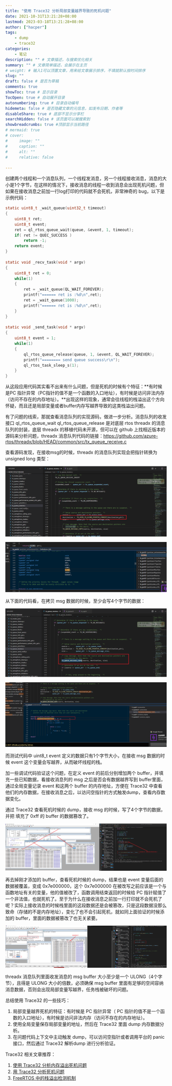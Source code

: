 ```yaml
---
title: "使用 Trace32 分析局部变量越界导致的死机问题"
date: 2021-10-31T13:21:28+08:00
lastmod: 2023-03-18T13:21:28+08:00
author: ["hacper"]
tags:
    - dump
    - trace32
categories:
    - 笔记
description: "" # 文章描述，与搜索优化相关
summary: "" # 文章简单描述，会展示在主页
# weight: # 输入1可以顶置文章，用来给文章展示排序，不填就默认按时间排序
slug: ""
draft: false # 是否为草稿
comments: true
showToc: true # 显示目录
TocOpen: true # 自动展开目录
autonumbering: true # 目录自动编号
hidemeta: false # 是否隐藏文章的元信息，如发布日期、作者等
disableShare: true # 底部不显示分享栏
searchHidden: false # 该页面可以被搜索到
showbreadcrumbs: true #顶部显示当前路径
# mermaid: true
# cover:
#     image: ""
#     caption: ""
#     alt: ""
#     relative: false

---
```


创建两个线程和一个消息队列，一个线程发消息，另一个线程接收消息，消息的大小是1个字节，在这样的情况下，接收消息的线程一收到消息会出现死机问题，但如果在接收消息之前加一行log打印的代码就不会死机，非常神奇的 bug，以下是示例代码：

```c
static uint8_t _wait_queue(uint32_t timeout)
{
    uint8_t ret;
    uint8_t event;
    ret = ql_rtos_queue_wait(queue, &event, 1, timeout);
    if( ret != QUEC_SUCCESS )
        return -1;
    return event;
}

static void _recv_task(void * argv)
{
    uint8_t ret = 0;
    while(1)
    {
        ret = _wait_queue(QL_WAIT_FOREVER);
        printf("====== ret is :%d\n",ret);
        ret = _wait_queue(1000);
        printf("====== ret is :%d\n",ret);
    }
}

static void _send_task(void * argv)
{
    uint8_t event = 1;
    while(1)
    {
        ql_rtos_queue_release(queue, 1, &event, QL_WAIT_FOREVER);
        printf("======== send queue success\r\n");
        ql_rtos_task_sleep_s(1);
    }
}
```



从这段应用代码其实看不出来有什么问题，但是死机的时候有个特征：**有时候是PC 指针异常（PC指针的值不是一个函数的入口地址），有时候是访问非法内存（访问不存在的内存地址）。**出现这样的现象，通常会往线程的栈溢出这个方向怀疑，而且还是局部变量或者buffer内存写越界导致的这类栈溢出问题。



有了问题的线索，那就查看消息队列的实现源码，做进一步分析。消息队列的收发接口 ql_rtos_queue_wait  ql_rtos_queue_release 是对底层 rtos threadx 的消息队列的封装，底层 threadx 的移植代码未开源，但可以在 github 上找相近版本的源码来分析问题，threadx 消息队列代码的链接：https://github.com/azure-rtos/threadx/blob/HEAD/common/src/tx_queue_receive.c

查看源码发现，在接收msg的时候，threadx 的消息队列实现会把指针转换为 unsigned long 类型：

![](https://github.com/hacperme/picx_hosting/raw/master/20210507/xxx.2673o68msbr4.png)

![](https://github.com/hacperme/picx_hosting/raw/master/20210507/xxx.43kxq4rflew0.png)

从下面的代码看，在拷贝 msg 数据的时候，至少会写4个字节的数据：

![](https://github.com/hacperme/picx_hosting/raw/master/20211031/xxx.2ezd9ej96nk0.png)

![](https://github.com/hacperme/picx_hosting/raw/master/20210507/xxx.4bkncng5kd40.png)

而测试代码中 uint8_t event 定义的数据只有1个字节大小，在接收 msg 数据的时候 event 这个变量会写越界，从而破坏线程的栈。



加一些调试代码验证这个问题，在定义 event 的前后分别增加两个 buffer，并填充一些已知数据，看接收消息列的 msg  之后是否会有数据越界写到 buffer里面，通过全局变量记录  event 和这两个 buffer 的内存地址，方便在  Trace32 中查看他们的内存数据，在接收消息之后，以访问空指针的方式触发dump，查看内存数据变化。



通过  Trace32 查看死机时候的 dump，接收 msg 的时候，写了4个字节的数据，并把 填充了 0xff 的 buffer 的数据篡改了。

![](https://github.com/hacperme/picx_hosting/raw/master/20210507/xxx.486r09ynpg80.png)



再去掉刚才添加的 buffer，查看死机时候的 dump，结果也是 event 变量后面的数据被覆盖，变成 0x7e000000，这个 0x7e000000 在被改写之前应该是一个与函数地址有关的变量，他的值被改了，函数调用结束返回的时候给 PC 指针赋值了一个非法值，也就死机了。至于为什么在接收消息之前加一行打印就不会死机了呢？实际上接收消息的时候栈里面的这段数据还是会被篡改，只是这段数据没那么致命（存储的不是内存地址），变化了也不会引起死机，就如同上面验证的时候添加的 buffer，里面的数据被篡改了也无关紧要。

![](https://github.com/hacperme/picx_hosting/raw/master/20210507/xxx.2b1dspcioedc.png)



threadx  消息队列里面收发消息的 msg buffer 大小至少是一个 ULONG（4个字节），且得是 ULONG 大小的倍数，必须确保 msg buffer 里面有足够的空间容纳消息数据，否则会出现局部变量写越界，任务栈被破坏的问题。

总结使用  Trace32 的一些技巧：

1. 局部变量越界死机的特征：有时候是 PC 指针异常（ PC 指针的值不是一个函数的入口地址），有时候是访问非法内存（访问不存在的内存地址）。
2. 使用全局变量保存局部变量的地址，然后在  Trace32 里面 dump 内存数据分析。
3. 在问题代码上下文中主动触发 dump，可以访问空指针或者调用平台的 panic 接口，然后通过  Trace32 解析dump 进行分析验证。



 Trace32 相关文章推荐：

1. [使用 Trace32 分析内存溢出死机问题](https://mp.weixin.qq.com/s/0Bm0O7TZlGt19b5gvWIvSw)
2. [用 Trace32 分析死机问题](https://mp.weixin.qq.com/s/UKc65TZk8bqlbKTKlS8QDg)
3. [FreeRTOS 中的栈溢出检测机制](https://mp.weixin.qq.com/s/iM1FJzeNxsS9HrBTMllxzA)
